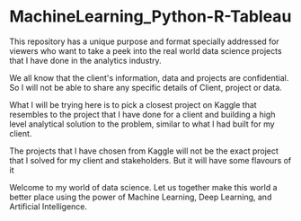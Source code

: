 # MachineLearning_Python-R-Tableau

This repository has a unique purpose and format specially addressed for viewers who want to take a peek into the real world data science projects that I have done in the analytics industry.

We all know that the client's information, data and projects are confidential. So I will not be able to share any specific details of Client, project or data.

What I will be trying here is to pick a closest project on Kaggle that resembles to the project that I have done for a client and building a high level analytical solution to the problem, similar to what I had built for my client.

The projects that I have chosen from Kaggle will not be the exact project that I solved for my client and stakeholders. But it will have some flavours of it

Welcome to my world of data science. Let us together make this world a better place using the power of Machine Learning, Deep Learning, and Artificial Intelligence.
